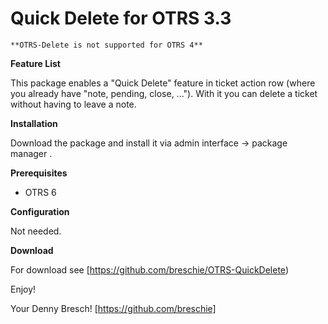 Quick Delete for OTRS 3.3
========================

    **OTRS-Delete is not supported for OTRS 4**

**Feature List**

This package enables a "Quick Delete" feature in ticket action row (where you already have "note, pending, close, ..."). With it you can delete a ticket without having to leave a note.

**Installation**

Download the package and install it via admin interface -> package manager .


**Prerequisites**

- OTRS 6

**Configuration**

Not needed.

**Download**

For download see [https://github.com/breschie/OTRS-QuickDelete)


Enjoy!

 Your Denny Bresch!
 [https://github.com/breschie]
